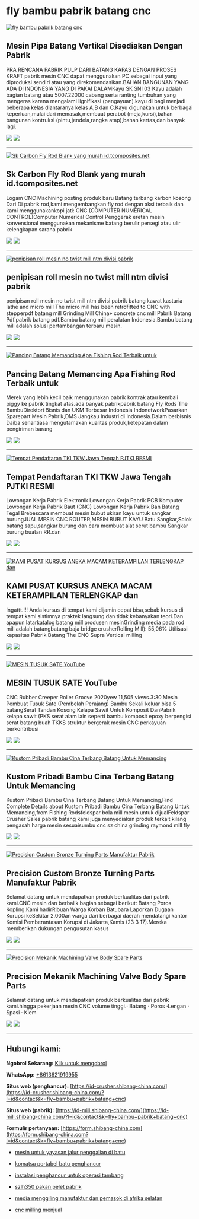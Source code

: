 # fly bambu pabrik batang cnc

<a href="https://swt.shibang-china.com/?l=id&img&k=fly+bambu+pabrik+batang+cnc" target="_blank">![fly bambu pabrik batang cnc](http://static.shibang-china.com/all-800x300/712.jpg)</a>

## Mesin Pipa Batang Vertikal Disediakan Dengan Pabrik
PRA RENCANA PABRIK PULP DARI BATANG KAPAS DENGAN PROSES KRAFT pabrik mesin CNC dapat menggunakan PC sebagai input yang diproduksi sendiri atau yang direkomendasikan.BAHAN BANGUNAN YANG ADA DI INDONESIA YANG DI PAKAI DALAMKayu SK SNI 03 Kayu adalah bagian batang atau 5007.22000 cabang serta ranting tumbuhan yang mengeras karena mengalami lignifikasi (pengayuan).kayu di bagi menjadi beberapa kelas diantaranya kelas A,B dan C.Kayu digunakan untuk berbagai keperluan,mulai dari memasak,membuat perabot (meja,kursi),bahan bangunan kontruksi (pintu,jendela,rangka atap),bahan kertas,dan banyak lagi.


<a href="https://whatsapp.shibangsoft.com/WhatsApp.php" target="_blank" title="WhatsApp">![](http://static.shibang-china.com/icon/whatsapp.png)</a> <a href="https://swt.shibang-china.com/?l=id&icon&k=fly+bambu+pabrik+batang+cnc" target="_blank">![](http://static.shibang-china.com/icon/chat-id.png)</a>

---

<a href="https://swt.shibang-china.com/?l=id&img&k=fly+bambu+pabrik+batang+cnc" target="_blank">![Sk Carbon Fly Rod Blank yang murah id.tcomposites.net](http://static.shibang-china.com/all-800x300/1237.jpg)</a>

## Sk Carbon Fly Rod Blank yang murah id.tcomposites.net
Logam CNC Machining posting produk baru Batang terbang karbon kosong Dari Di pabrik rod,kami mengembangkan fly rod dengan aksi terbaik dan kami menggunakankopi jati: CNC (COMPUTER NUMERICAL CONTROL)Computer Numerical Control Penggerak eretan mesin konvensional menggunakan mekanisme batang berulir persegi atau ulir kelengkapan sarana pabrik


<a href="https://whatsapp.shibangsoft.com/WhatsApp.php" target="_blank" title="WhatsApp">![](http://static.shibang-china.com/icon/whatsapp.png)</a> <a href="https://swt.shibang-china.com/?l=id&icon&k=fly+bambu+pabrik+batang+cnc" target="_blank">![](http://static.shibang-china.com/icon/chat-id.png)</a>

---

<a href="https://swt.shibang-china.com/?l=id&img&k=fly+bambu+pabrik+batang+cnc" target="_blank">![penipisan roll mesin no twist mill ntm divisi pabrik](http://static.shibang-china.com/all-800x300/344.jpg)</a>

## penipisan roll mesin no twist mill ntm divisi pabrik
penipisan roll mesin no twist mill ntm divisi pabrik batang kawat kasturia lathe and micro mill The micro mill has been retrofitted to CNC with stepperpdf batang mill Grinding Mill China» concrete cnc mill Pabrik Batang Pdf.pabrik batang pdf.Bambu batang mill peralatan Indonesia.Bambu batang mill adalah solusi pertambangan terbaru mesin.


<a href="https://whatsapp.shibangsoft.com/WhatsApp.php" target="_blank" title="WhatsApp">![](http://static.shibang-china.com/icon/whatsapp.png)</a> <a href="https://swt.shibang-china.com/?l=id&icon&k=fly+bambu+pabrik+batang+cnc" target="_blank">![](http://static.shibang-china.com/icon/chat-id.png)</a>

---

<a href="https://swt.shibang-china.com/?l=id&img&k=fly+bambu+pabrik+batang+cnc" target="_blank">![Pancing Batang Memancing Apa Fishing Rod Terbaik untuk](http://static.shibang-china.com/all-800x300/1100.jpg)</a>

## Pancing Batang Memancing Apa Fishing Rod Terbaik untuk
Merek yang lebih kecil baik menggunakan pabrik kontrak atau kembali piggy ke pabrik tingkat atas.ada banyak pabrikpabrik batang Fly Rods The BambuDirektori Bisnis dan UKM Terbesar Indonesia IndonetworkPasarkan Sparepart Mesin Pabrik,DMS Jangkau Industri di Indonesia.Dalam berbisnis Daiba senantiasa mengutamakan kualitas produk,ketepatan dalam pengiriman barang


<a href="https://whatsapp.shibangsoft.com/WhatsApp.php" target="_blank" title="WhatsApp">![](http://static.shibang-china.com/icon/whatsapp.png)</a> <a href="https://swt.shibang-china.com/?l=id&icon&k=fly+bambu+pabrik+batang+cnc" target="_blank">![](http://static.shibang-china.com/icon/chat-id.png)</a>

---

<a href="https://swt.shibang-china.com/?l=id&img&k=fly+bambu+pabrik+batang+cnc" target="_blank">![Tempat Pendaftaran TKI TKW Jawa Tengah PJTKI RESMI](http://static.shibang-china.com/all-800x300/1500.jpg)</a>

## Tempat Pendaftaran TKI TKW Jawa Tengah PJTKI RESMI
Lowongan Kerja Pabrik Elektronik Lowongan Kerja Pabrik PCB Komputer Lowongan Kerja Pabrik Baut (CNC) Lowongan Kerja Pabrik Ban Batang Tegal Brebescara membuat mesin bubut ukiran kayu untuk sangkar burungJUAL MESIN CNC ROUTER,MESIN BUBUT KAYU Batu Sangkar,Solok batang sapu,sangkar burung dan cara membuat alat serut bambu Sangkar burung buatan RR.dan


<a href="https://whatsapp.shibangsoft.com/WhatsApp.php" target="_blank" title="WhatsApp">![](http://static.shibang-china.com/icon/whatsapp.png)</a> <a href="https://swt.shibang-china.com/?l=id&icon&k=fly+bambu+pabrik+batang+cnc" target="_blank">![](http://static.shibang-china.com/icon/chat-id.png)</a>

---

<a href="https://swt.shibang-china.com/?l=id&img&k=fly+bambu+pabrik+batang+cnc" target="_blank">![KAMI PUSAT KURSUS ANEKA MACAM KETERAMPILAN TERLENGKAP dan](http://static.shibang-china.com/all-800x300/604.jpg)</a>

## KAMI PUSAT KURSUS ANEKA MACAM KETERAMPILAN TERLENGKAP dan
Ingattt.!!! Anda kursus di tempat kami dijamin cepat bisa,sebab kursus di tempat kami sistimnya praktek langsung dan tidak kebanyakan teori.Dan apapun latarkatalog batang mill produsen mesinGrinding media pada rod mill adalah batangbatang baja bridge crusherRolling Mill): 55,06% Utilisasi kapasitas Pabrik Batang The CNC Supra Vertical milling


<a href="https://whatsapp.shibangsoft.com/WhatsApp.php" target="_blank" title="WhatsApp">![](http://static.shibang-china.com/icon/whatsapp.png)</a> <a href="https://swt.shibang-china.com/?l=id&icon&k=fly+bambu+pabrik+batang+cnc" target="_blank">![](http://static.shibang-china.com/icon/chat-id.png)</a>

---

<a href="https://swt.shibang-china.com/?l=id&img&k=fly+bambu+pabrik+batang+cnc" target="_blank">![MESIN TUSUK SATE YouTube](http://static.shibang-china.com/all-800x300/60.jpg)</a>

## MESIN TUSUK SATE YouTube
CNC Rubber Creeper Roller Groove 2020yew 11,505 views.3:30.Mesin Pembuat Tusuk Sate (Pembelah Perajang) Bambu Sekali keluar bisa 5 batangSerat Tandan Kosong Kelapa Sawit Untuk Komposit DanPabrik kelapa sawit (PKS serat alam lain seperti bambu komposit epoxy berpengisi serat batang buah TKKS struktur bergerak mesin CNC perkayuan berkontribusi


<a href="https://whatsapp.shibangsoft.com/WhatsApp.php" target="_blank" title="WhatsApp">![](http://static.shibang-china.com/icon/whatsapp.png)</a> <a href="https://swt.shibang-china.com/?l=id&icon&k=fly+bambu+pabrik+batang+cnc" target="_blank">![](http://static.shibang-china.com/icon/chat-id.png)</a>

---

<a href="https://swt.shibang-china.com/?l=id&img&k=fly+bambu+pabrik+batang+cnc" target="_blank">![Kustom Pribadi Bambu Cina Terbang Batang Untuk Memancing](http://static.shibang-china.com/all-800x300/982.jpg)</a>

## Kustom Pribadi Bambu Cina Terbang Batang Untuk Memancing
Kustom Pribadi Bambu Cina Terbang Batang Untuk Memancing,Find Complete Details about Kustom Pribadi Bambu Cina Terbang Batang Untuk Memancing,from Fishing Rodsfeldspar bola mill mesin untuk dijualFeldspar Crusher Sales pabrik batang kami juga menyediakan produk terkait kilang pengasah harga mesin sesuaisumbu cnc sz china grinding raymond mill fly


<a href="https://whatsapp.shibangsoft.com/WhatsApp.php" target="_blank" title="WhatsApp">![](http://static.shibang-china.com/icon/whatsapp.png)</a> <a href="https://swt.shibang-china.com/?l=id&icon&k=fly+bambu+pabrik+batang+cnc" target="_blank">![](http://static.shibang-china.com/icon/chat-id.png)</a>

---

<a href="https://swt.shibang-china.com/?l=id&img&k=fly+bambu+pabrik+batang+cnc" target="_blank">![Precision Custom Bronze Turning Parts Manufaktur Pabrik](http://static.shibang-china.com/all-800x300/41.jpg)</a>

## Precision Custom Bronze Turning Parts Manufaktur Pabrik
Selamat datang untuk mendapatkan produk berkualitas dari pabrik kami.CNC mesin dan berbalik bagian sebagai berikut: Batang Poros Kopling.Kami hadirRibuan Warga Korban Batubara Laporkan Dugaan Korupsi keSekitar 2.000an warga dari berbagai daerah mendatangi kantor Komisi Pemberantasan Korupsi di Jakarta,Kamis (23 3 17).Mereka memberikan dukungan pengusutan kasus


<a href="https://whatsapp.shibangsoft.com/WhatsApp.php" target="_blank" title="WhatsApp">![](http://static.shibang-china.com/icon/whatsapp.png)</a> <a href="https://swt.shibang-china.com/?l=id&icon&k=fly+bambu+pabrik+batang+cnc" target="_blank">![](http://static.shibang-china.com/icon/chat-id.png)</a>

---

<a href="https://swt.shibang-china.com/?l=id&img&k=fly+bambu+pabrik+batang+cnc" target="_blank">![Precision Mekanik Machining Valve Body Spare Parts](http://static.shibang-china.com/all-800x300/414.jpg)</a>

## Precision Mekanik Machining Valve Body Spare Parts
Selamat datang untuk mendapatkan produk berkualitas dari pabrik kami.hingga pekerjaan mesin CNC volume tinggi.· Batang · Poros ·Lengan · Spasi · Klem

<a href="https://whatsapp.shibangsoft.com/WhatsApp.php" target="_blank" title="WhatsApp">![](http://static.shibang-china.com/icon/whatsapp.png)</a> <a href="https://swt.shibang-china.com/?l=id&icon&k=fly+bambu+pabrik+batang+cnc" target="_blank">![](http://static.shibang-china.com/icon/chat-id.png)</a>

---
## Hubungi kami:

**Ngobrol Sekarang:** [Klik untuk mengobrol](https://swt.shibang-china.com?l=id&contact&k=fly+bambu+pabrik+batang+cnc)

**WhatsApp:**  [+8613621919955](https://whatsapp.shibangsoft.com/WhatsApp.php)

**Situs web (penghancur):** [https://id-crusher.shibang-china.com/](https://id-crusher.shibang-china.com/?l=id&contact&k=fly+bambu+pabrik+batang+cnc)

**Situs web (pabrik):** [https://id-mill.shibang-china.com/](https://id-mill.shibang-china.com/?l=id&contact&k=fly+bambu+pabrik+batang+cnc)

**Formulir pertanyaan:** [https://form.shibang-china.com](https://form.shibang-china.com?l=id&contact&k=fly+bambu+pabrik+batang+cnc)

* [mesin untuk yayasan jalur penggalian di batu](../33/mesin%20untuk%20yayasan%20jalur%20penggalian%20di%20batu.md)

* [komatsu portabel batu penghancur](../33/komatsu%20portabel%20batu%20penghancur.md)

* [instalasi penghancur untuk operasi tambang](../35/instalasi%20penghancur%20untuk%20operasi%20tambang.md)

* [szlh350 pakan pelet pabrik](../37/szlh350%20pakan%20pelet%20pabrik.md)

* [media menggiling manufaktur dan pemasok di afrika selatan](../35/media%20menggiling%20manufaktur%20dan%20pemasok%20di%20afrika%20selatan.md)

* [cnc milling menjual](../38/cnc%20milling%20menjual.md)